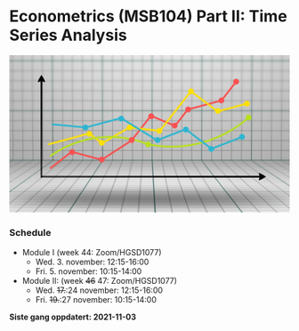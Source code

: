 Econometrics (MSB104) Part II: Time Series Analysis
================

![](man/figures/ts.jpg)

### Schedule

-   Module I (week 44: Zoom/HGSD1077)
    -   Wed. 3. november: 12:15-16:00
    -   Fri. 5. november: 10:15-14:00
-   Module II: (week ~~46~~ 47: Zoom/HGSD1077)
    -   Wed. ~~17.~~:24 november: 12:15-16:00
    -   Fri. ~~19.~~:27 november: 10:15-14:00

**Siste gang oppdatert: 2021-11-03**
